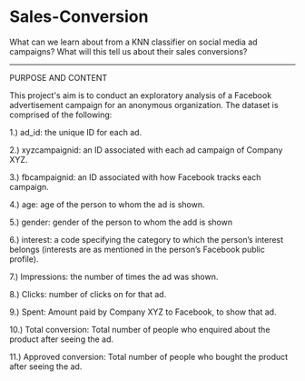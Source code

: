 # Sales-Conversion
What can we learn about from a KNN classifier on social media ad campaigns? What will this tell us about their sales conversions?


-----------------------------------------------------------------------------------------------------------------------------------------------------------------------
PURPOSE AND CONTENT

This project's aim is to conduct an exploratory analysis of a Facebook advertisement campaign for an anonymous organization. The dataset is comprised of the following: 

1.) ad_id: the unique ID for each ad.

2.) xyzcampaignid: an ID associated with each ad campaign of Company XYZ.  

3.) fbcampaignid: an ID associated with how Facebook tracks each campaign.

4.) age: age of the person to whom the ad is shown.

5.) gender: gender of the person to whom the add is shown

6.) interest: a code specifying the category to which the person’s interest belongs (interests are as mentioned in the person’s Facebook public profile).

7.) Impressions: the number of times the ad was shown.

8.) Clicks: number of clicks on for that ad.

9.) Spent: Amount paid by Company XYZ to Facebook, to show that ad.

10.) Total conversion: Total number of people who enquired about the product after seeing the ad.

11.) Approved conversion: Total number of people who bought the product after seeing the ad.
